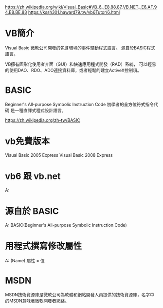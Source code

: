 https://zh.wikipedia.org/wiki/Visual_Basic#VB_6_.E8.88.87_VB.NET_.E6.AF.94.E8.BE.83
https://kssh301.haward79.tw/vb6Tutor/6.html

# VB簡介
Visual Basic
微軟公司開發的包含環境的事件驅動程式語言。
源自於BASIC程式語言。

VB擁有圖形化使用者介面（GUI）和快速應用程式開發（RAD）系統，
可以輕易的使用DAO、RDO、ADO連接資料庫，或者輕鬆的建立ActiveX控制項。

# BASIC
Beginner's All-purpose Symbolic Instruction Code 初學者的全方位符式指令代碼
是一種直譯式程式設計語言。

https://zh.wikipedia.org/zh-tw/BASIC

# vb免費版本
Visual Basic 2005 Express
Visual Basic 2008 Express

# vb6 跟 vb.net
A:


# 源自於 BASIC
A:
BASIC(Beginner's All-purpose Symbolic Instruction Code)




# 用程式撰寫修改屬性
A:
    (Name).屬性 = 值

# MSDN
MSDN技術資源庫是微軟公司為軟體和網站開發人員提供的技術資源庫，名字中的MSDN意味著微軟開發者網絡。